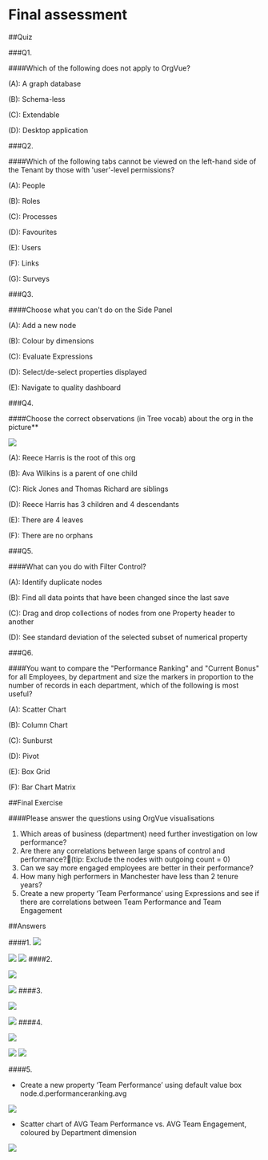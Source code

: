 # Final assessment

##Quiz

###Q1. 

####Which of the following does not apply to OrgVue?

(A): A graph database

(B): Schema-less

(C): Extendable

(D): Desktop application

###Q2. 

####Which of the following tabs cannot be viewed on the left-hand side of the Tenant by those with 'user'-level permissions?

(A): People

(B): Roles

(C): Processes

(D): Favourites

(E): Users

(F): Links

(G): Surveys

###Q3. 

####Choose what you can't do on the Side Panel

(A): Add a new node

(B): Colour by dimensions

(C): Evaluate Expressions

(D): Select/de-select properties displayed

(E): Navigate to quality dashboard

###Q4. 

####Choose the correct observations (in Tree vocab) about the org in the picture**

![](7-001.treevocab.png)

(A): Reece Harris is the root of this org

(B): Ava Wilkins is a parent of one child

(C): Rick Jones and Thomas Richard are siblings

(D): Reece Harris has 3 children and 4 descendants

(E): There are 4 leaves

(F): There are no orphans

###Q5. 

####What can you do with Filter Control?

(A): Identify duplicate nodes

(B): Find all data points that have been changed since the last save

(C): Drag and drop collections of nodes from one Property header to another

(D): See standard deviation of the selected subset of numerical property

###Q6. 

####You want to compare the "Performance Ranking" and "Current Bonus" for all Employees, by department and size the markers in proportion to the number of records in each department, which of the following is most useful?

(A): Scatter Chart

(B): Column Chart

(C): Sunburst

(D): Pivot

(E): Box Grid

(F): Bar Chart Matrix

##Final Exercise

####Please answer the questions using OrgVue visualisations

1. Which areas of business (department) need further investigation on low performance?
2. Are there any correlations between large spans of control and performance?(tip: Exclude the nodes with outgoing count = 0)
3. Can we say more engaged employees are better in their performance?
4. How many high performers in Manchester have less than 2 tenure years?
5. Create a new property ‘Team Performance’ using Expressions and see if there are correlations between Team Performance and Team Engagement

##Answers 

####1.
![](7-002.answer1.1.png)

![](7-003.answer1.2.png)
![](7-004.answer1.3.png)
####2.

![](7-005.answer2.1.png)

![](7-006.answer2.2.png)
####3.

![](7-007.answer3.1.png)

![](7-007.answer3.2.png)
####4.

![](7-008.answer4.1.png)

![](7-009.answer4.2.png)
![](7-010.answer4.3.png)

####5.
* Create a new property ‘Team Performance’ using default value box node.d.performanceranking.avg

![](7-011.answer5.1.png)

* Scatter chart of AVG Team Performance vs. AVG Team Engagement, coloured by Department dimension

![](7-012.answer5.2.png)

